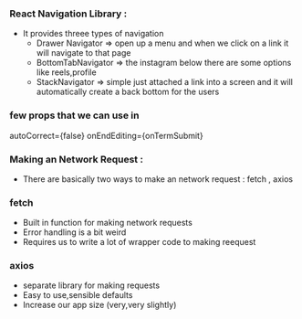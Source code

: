 ### React Navigation Library :

- It provides threee types of navigation
    - Drawer Navigator => open up a menu and when we click on a link it will navigate to that page
    - BottomTabNavigator => the instagram below there are some options like reels,profile
    - StackNavigator => simple just attached a link into a screen and it will automatically create a back bottom for the users

### few props that we can use in <TextInput/>
autoCorrect={false}
onEndEditing={onTermSubmit} 

### Making an Network Request :
- There are basically two ways to make an network request : fetch , axios

### fetch 
- Built in function for making network requests
- Error handling is a bit weird
- Requires us to write a lot of wrapper code to making reequest

### axios 
- separate library for making requests
- Easy to use,sensible defaults
- Increase our app size (very,very slightly)